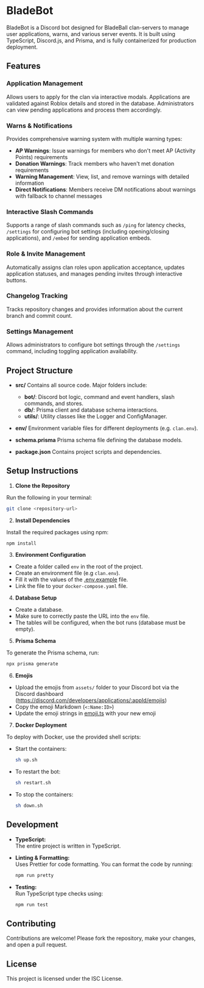 # BladeBot

BladeBot is a Discord bot designed for BladeBall clan-servers to manage user applications, warns, and various server events. It is built using TypeScript, Discord.js, and Prisma, and is fully containerized for production deployment.

## Features

### Application Management

Allows users to apply for the clan via interactive modals. Applications are validated against Roblox details and stored in the database. Administrators can view pending applications and process them accordingly.

### Warns & Notifications

Provides comprehensive warning system with multiple warning types:

- **AP Warnings**: Issue warnings for members who don't meet AP (Activity Points) requirements
- **Donation Warnings**: Track members who haven't met donation requirements
- **Warning Management**: View, list, and remove warnings with detailed information
- **Direct Notifications**: Members receive DM notifications about warnings with fallback to channel messages

### Interactive Slash Commands

Supports a range of slash commands such as `/ping` for latency checks, `/settings` for configuring bot settings (including opening/closing applications), and `/embed` for sending application embeds.

### Role & Invite Management

Automatically assigns clan roles upon application acceptance, updates application statuses, and manages pending invites through interactive buttons.

### Changelog Tracking

Tracks repository changes and provides information about the current branch and commit count.

### Settings Management

Allows administrators to configure bot settings through the `/settings` command, including toggling application availability.

## Project Structure

- **src/**
  Contains all source code. Major folders include:
  - **bot/**: Discord bot logic, command and event handlers, slash commands, and stores.
  - **db/**: Prisma client and database schema interactions.
  - **utils/**: Utility classes like the Logger and ConfigManager.
- **env/**
  Environment variable files for different deployments (e.g. `clan.env`).

- **schema.prisma**
  Prisma schema file defining the database models.

- **package.json**
  Contains project scripts and dependencies.

## Setup Instructions

1. **Clone the Repository**

Run the following in your terminal:

```bash
git clone <repository-url>
```

2. **Install Dependencies**

Install the required packages using npm:

```bash
npm install
```

3. **Environment Configuration**

- Create a folder called `env` in the root of the project.
- Create an environment file (e.g `clan.env`).
- Fill it with the values of the [.env.example](.env.example) file.
- Link the file to your `docker-compose.yaml` file.

4. **Database Setup**

- Create a database.
- Make sure to correctly paste the URL into the `env` file.
- The tables will be configured, when the bot runs (database must be empty).

5. **Prisma Schema**

To generate the Prisma schema, run:

  ```bash
  npx prisma generate
  ```

6. **Emojis**

- Upload the emojis from `assets/` folder to your Discord bot via the Discord dashboard (https://discord.com/developers/applications/:appId/emojis)
- Copy the emoji Markdown (`<:Name:ID>`)
- Update the emoji strings in [emoji.ts](src/bot/assets/emoji.ts) with your new emoji

7. **Docker Deployment**

To deploy with Docker, use the provided shell scripts:

- Start the containers:

  ```bash
  sh up.sh
  ```

- To restart the bot:

  ```bash
  sh restart.sh
  ```

- To stop the containers:

  ```bash
  sh down.sh
  ```

## Development

- **TypeScript:**  
  The entire project is written in TypeScript.
- **Linting & Formatting:**  
  Uses Prettier for code formatting. You can format the code by running:

  ```bash
  npm run pretty
  ```

- **Testing:**  
  Run TypeScript type checks using:

  ```bash
  npm run test
  ```

## Contributing

Contributions are welcome! Please fork the repository, make your changes, and open a pull request.

## License

This project is licensed under the ISC License.
